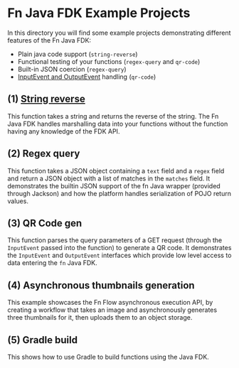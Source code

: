 # Fn Java FDK Example Projects

In this directory you will find some example projects demonstrating different
features of the Fn Java FDK:

* Plain java code support (`string-reverse`)
* Functional testing of your functions (`regex-query` and `qr-code`)
* Built-in JSON coercion (`regex-query`)
* [InputEvent and OutputEvent](/docs/DataBinding.md) handling (`qr-code`)

## (1) [String reverse](string-reverse/README.md)

This function takes a string and returns the reverse of the string.
The Fn Java FDK handles marshalling data into your
functions without the function having any knowledge of the FDK API.

## (2) Regex query

This function takes a JSON object containing a `text` field and a `regex`
field and return a JSON object with a list of matches in the `matches`
field. It demonstrates the builtin JSON support of the fn Java
wrapper (provided through Jackson) and how the platform handles serialization
of POJO return values.

## (3) QR Code gen

This function parses the query parameters of a GET request (through the
`InputEvent` passed into the function) to generate a QR code. It demonstrates
the `InputEvent` and `OutputEvent` interfaces which provide low level
access to data entering the `fn` Java FDK.

## (4) Asynchronous thumbnails generation

This example showcases the Fn Flow asynchronous execution API, by
creating a workflow that takes an image and asynchronously generates three
thumbnails for it, then uploads them to an object storage.

## (5) Gradle build 
This shows how to use Gradle to build functions using the Java FDK. 
